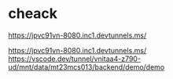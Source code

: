 # cheack
https://jpvc91vn-8080.inc1.devtunnels.ms/

https://jpvc91vn-8080.inc1.devtunnels.ms/
https://vscode.dev/tunnel/vnitaa4-z790-ud/mnt/data/mt23mcs013/backend/demo/demo
